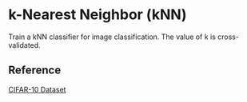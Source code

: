 # k-Nearest Neighbor (kNN)
Train a kNN classifier for image classification. The value of k is cross-validated.

## Reference
[CIFAR-10 Dataset](https://www.cs.toronto.edu/~kriz/cifar.html)
